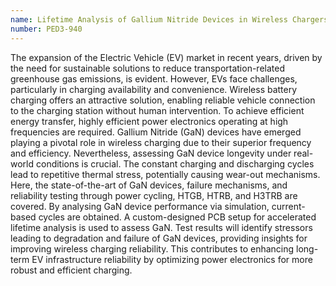 ```yaml
---
name: Lifetime Analysis of Gallium Nitride Devices in Wireless Chargers for Electric Vehicles
number: PED3-940
---
```

The expansion of the Electric Vehicle (EV) market in recent years, driven by the need for sustainable solutions to reduce transportation-related greenhouse gas emissions, is evident. However, EVs face challenges, particularly in charging availability and convenience. Wireless battery charging offers an attractive solution, enabling reliable vehicle connection to the charging station without human intervention. To achieve efficient energy transfer, highly efficient power electronics operating at high frequencies are required. Gallium Nitride (GaN) devices have emerged playing a pivotal role in wireless charging due to their superior frequency and efficiency. Nevertheless, assessing GaN device longevity under real-world conditions is crucial. The constant charging and discharging cycles lead to repetitive thermal stress, potentially causing wear-out mechanisms. Here, the state-of-the-art of GaN devices, failure mechanisms, and reliability testing through power cycling, HTGB, HTRB, and H3TRB are covered. By analysing GaN device performance via simulation, current-based cycles are obtained. A custom-designed PCB setup for accelerated lifetime analysis is used to assess GaN. Test results will identify stressors leading to degradation and failure of GaN devices, providing insights for improving wireless charging reliability. This contributes to enhancing long-term EV infrastructure reliability by optimizing power electronics for more robust and efficient charging.